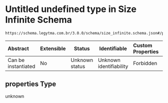 # Untitled undefined type in Size Infinite Schema

```txt
https://schema.legytma.com.br/3.0.0/schema/size_infinite.schema.json#/properties
```




| Abstract            | Extensible | Status         | Identifiable            | Custom Properties | Additional Properties | Access Restrictions | Defined In                                                                                |
| :------------------ | ---------- | -------------- | ----------------------- | :---------------- | --------------------- | ------------------- | ----------------------------------------------------------------------------------------- |
| Can be instantiated | No         | Unknown status | Unknown identifiability | Forbidden         | Allowed               | none                | [size_infinite.schema.json\*](../schema/size_infinite.schema.json) |

## properties Type

unknown
